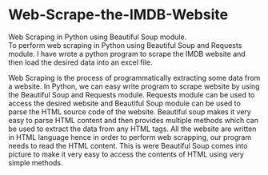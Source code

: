 # Web-Scrape-the-IMDB-Website

Web Scraping in Python using Beautiful Soup module.  
To perform web scraping in Python using Beautiful Soup and Requests module. I have wrote a python program to scrape the IMDB website and then load the desired data into an excel file. 

Web Scraping is the process of programmatically extracting some data from a website. In Python, we can easy write program to scrape website by using the Beautiful Soup and Requests module. Requests module can be used to access the desired website and Beautiful Soup module can be used to parse the HTML source code of the website. Beautiful soup makes it very easy to parse HTML content and then provides multiple methods which can be used to extract the data from any HTML tags. All the website are written in HTML language hence in order to perform web scrapping, our program needs to read the HTML content. This is were Beautiful Soup comes into picture to make it very easy to access the contents of HTML using very simple methods.
